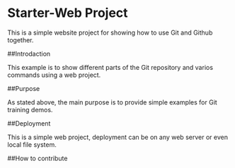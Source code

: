 # Starter-Web Project

This is a simple website project for showing how to use Git and Github together.

##Introdaction

This example is to show different parts of the Git repository and varios commands using a web project.

##Purpose

As stated above, the main purpose is to provide simple examples for Git training demos.


##Deployment

This is a simple web project, deployment can be on any web server or even local file system.

##How to contribute